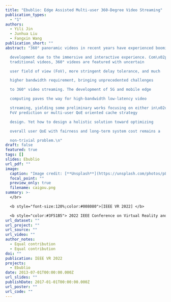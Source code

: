 ```yaml
---
title: "Ebublio: Edge Assisted Multi-user 360-Degree Video Streaming"
publication_types:
  - "1"
authors:
  - Yili Jin
  - Junhua Liu
  - Fangxin Wang
publication_short: ""
abstract: "360° panoramic videos in recent years have experienced booming

  development due to the immersive and interactive experience. Com\x02pared to
  traditional videos, 360° videos are featured with uncertain

  user field of view (FoV), more stringent delay tolerance, and much

  higher bandwidth requirement, bringing unprecedented challenges

  to 360° video streaming. The development of 5G and mobile edge

  computing paves the way for high-bandwidth low-latency video

  streaming, yielding some preliminary works focusing on either in\x02dividual
  FoV prediction or multi-user QoE oriented cache strategy

  design. Yet how to design a holistic solution toward optimizing

  overall user QoE with fairness and long-term system cost remains a

  non-trivial problem.\n"
draft: false
featured: true
tags: []
slides: Ebublio
url_pdf: ""
image:
  caption: "Image credit: [**Unsplash**](https://unsplash.com/photos/pLCdAaMFLTE)"
  focal_point: ""
  preview_only: true
  filename: caigou.png
summary: >-
  </br> 

  <b style="font-size:120%;color:#008080">[IEEE VR 2022] </b> 

  <b style="color:#3F51B5"> 2022 IEEE Conference on Virtual Reality and 3D User Interfaces</b><b style="color:red"> (CCF-A)</b> 
url_dataset: ""
url_project: ""
url_source: ""
url_video: ""
author_notes:
  - Equal contribution
  - Equal contribution
doi: ""
publication: IEEE VR 2022
projects:
  - Ebublio
date: 2013-07-01T00:00:00.000Z
url_slides: ""
publishDate: 2017-01-01T00:00:00.000Z
url_poster: ""
url_code: ""
---
```

